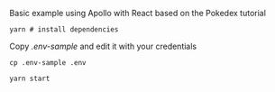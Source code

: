 Basic example using Apollo with React based on the Pokedex tutorial

`yarn # install dependencies`

Copy _.env-sample_ and edit it with your credentials

```cp .env-sample .env```

`yarn start`
